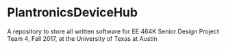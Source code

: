 # PlantronicsDeviceHub
A repository to store all written software for EE 464K Senior Design Project Team 4, Fall 2017, at the University of Texas at Austin
